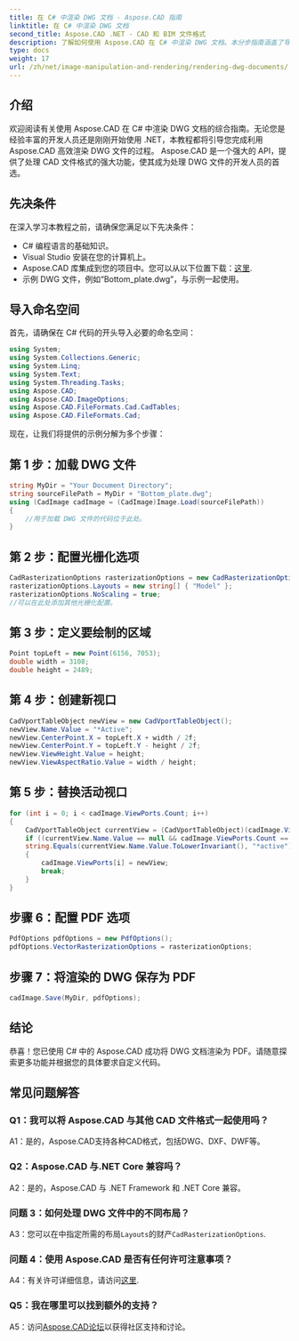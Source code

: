 ```yaml
---
title: 在 C# 中渲染 DWG 文档 - Aspose.CAD 指南
linktitle: 在 C# 中渲染 DWG 文档
second_title: Aspose.CAD .NET - CAD 和 BIM 文件格式
description: 了解如何使用 Aspose.CAD 在 C# 中渲染 DWG 文档。本分步指南涵盖了导入、配置和保存代码示例。
type: docs
weight: 17
url: /zh/net/image-manipulation-and-rendering/rendering-dwg-documents/
---
```

## 介绍

欢迎阅读有关使用 Aspose.CAD 在 C# 中渲染 DWG 文档的综合指南。无论您是经验丰富的开发人员还是刚刚开始使用 .NET，本教程都将引导您完成利用 Aspose.CAD 高效渲染 DWG 文件的过程。 Aspose.CAD 是一个强大的 API，提供了处理 CAD 文件格式的强大功能，使其成为处理 DWG 文件的开发人员的首选。

## 先决条件

在深入学习本教程之前，请确保您满足以下先决条件：

- C# 编程语言的基础知识。
- Visual Studio 安装在您的计算机上。
-  Aspose.CAD 库集成到您的项目中。您可以从以下位置下载：[这里](https://releases.aspose.com/cad/net/).
- 示例 DWG 文件，例如“Bottom_plate.dwg”，与示例一起使用。

## 导入命名空间

首先，请确保在 C# 代码的开头导入必要的命名空间：

```csharp
using System;
using System.Collections.Generic;
using System.Linq;
using System.Text;
using System.Threading.Tasks;
using Aspose.CAD;
using Aspose.CAD.ImageOptions;
using Aspose.CAD.FileFormats.Cad.CadTables;
using Aspose.CAD.FileFormats.Cad;
```

现在，让我们将提供的示例分解为多个步骤：

## 第 1 步：加载 DWG 文件

```csharp
string MyDir = "Your Document Directory";
string sourceFilePath = MyDir + "Bottom_plate.dwg";
using (CadImage cadImage = (CadImage)Image.Load(sourceFilePath))
{
    //用于加载 DWG 文件的代码位于此处。
}
```

## 第 2 步：配置光栅化选项

```csharp
CadRasterizationOptions rasterizationOptions = new CadRasterizationOptions();
rasterizationOptions.Layouts = new string[] { "Model" };
rasterizationOptions.NoScaling = true;
//可以在此处添加其他光栅化配置。
```

## 第 3 步：定义要绘制的区域

```csharp
Point topLeft = new Point(6156, 7053);
double width = 3108;
double height = 2489;
```

## 第 4 步：创建新视口

```csharp
CadVportTableObject newView = new CadVportTableObject();
newView.Name.Value = "*Active";
newView.CenterPoint.X = topLeft.X + width / 2f;
newView.CenterPoint.Y = topLeft.Y - height / 2f;
newView.ViewHeight.Value = height;
newView.ViewAspectRatio.Value = width / height;
```

## 第 5 步：替换活动视口

```csharp
for (int i = 0; i < cadImage.ViewPorts.Count; i++)
{
    CadVportTableObject currentView = (CadVportTableObject)(cadImage.ViewPorts[i]);
    if ((currentView.Name.Value == null && cadImage.ViewPorts.Count == 1) ||
    string.Equals(currentView.Name.Value.ToLowerInvariant(), "*active"))
    {
        cadImage.ViewPorts[i] = newView;
        break;
    }
}
```

## 步骤 6：配置 PDF 选项

```csharp
PdfOptions pdfOptions = new PdfOptions();
pdfOptions.VectorRasterizationOptions = rasterizationOptions;
```

## 步骤 7：将渲染的 DWG 保存为 PDF

```csharp
cadImage.Save(MyDir, pdfOptions);
```

## 结论

恭喜！您已使用 C# 中的 Aspose.CAD 成功将 DWG 文档渲染为 PDF。请随意探索更多功能并根据您的具体要求自定义代码。

## 常见问题解答

### Q1：我可以将 Aspose.CAD 与其他 CAD 文件格式一起使用吗？

A1：是的，Aspose.CAD支持各种CAD格式，包括DWG、DXF、DWF等。

### Q2：Aspose.CAD 与.NET Core 兼容吗？

A2：是的，Aspose.CAD 与 .NET Framework 和 .NET Core 兼容。

### 问题 3：如何处理 DWG 文件中的不同布局？

 A3：您可以在中指定所需的布局`Layouts`的财产`CadRasterizationOptions`.

### 问题 4：使用 Aspose.CAD 是否有任何许可注意事项？

 A4：有关许可详细信息，请访问[这里](https://purchase.aspose.com/buy).

### Q5：我在哪里可以找到额外的支持？

A5：访问[Aspose.CAD论坛](https://forum.aspose.com/c/cad/19)以获得社区支持和讨论。